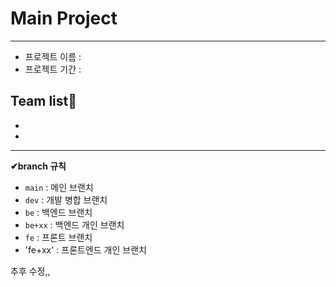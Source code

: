 # **Main Project**
----------

- 프로젝트 이름 :
- 프로젝트 기간 :



## Team list💖
- 
-


---------
**✔branch 규칙**

- `main` : 메인 브랜치  
- `dev` : 개발 병합 브랜치  
- `be` : 백엔드 브랜치  
- `be+xx` : 백엔드 개인 브랜치  
- `fe` : 프론트 브랜치
- 'fe+xx' : 프론트엔드 개인 브랜치

추후 수정,,  
